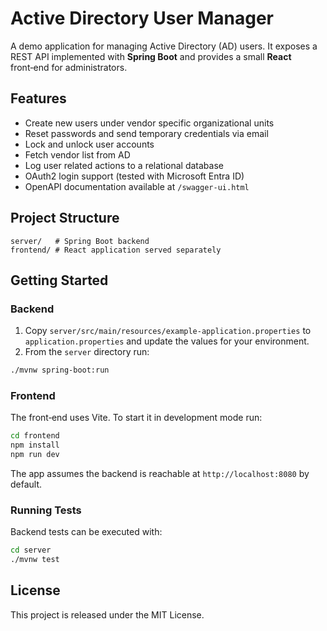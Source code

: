 # Active Directory User Manager

A demo application for managing Active Directory (AD) users. It exposes a REST API implemented with **Spring Boot** and provides a small **React** front‑end for administrators.

## Features

- Create new users under vendor specific organizational units
- Reset passwords and send temporary credentials via email
- Lock and unlock user accounts
- Fetch vendor list from AD
- Log user related actions to a relational database
- OAuth2 login support (tested with Microsoft Entra ID)
- OpenAPI documentation available at `/swagger-ui.html`

## Project Structure

```
server/   # Spring Boot backend
frontend/ # React application served separately
```

## Getting Started

### Backend

1. Copy `server/src/main/resources/example-application.properties` to `application.properties` and update the values for your environment.
2. From the `server` directory run:

```bash
./mvnw spring-boot:run
```

### Frontend

The front‑end uses Vite. To start it in development mode run:

```bash
cd frontend
npm install
npm run dev
```

The app assumes the backend is reachable at `http://localhost:8080` by default.

### Running Tests

Backend tests can be executed with:

```bash
cd server
./mvnw test
```

## License

This project is released under the MIT License.
